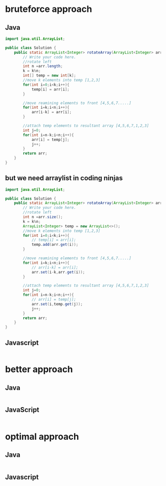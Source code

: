 # bruteforce approach

## Java
```java
import java.util.ArrayList;

public class Solution {
	public static ArrayList<Integer> rotateArray(ArrayList<Integer> arr, int k) {
        // Write your code here.
        //rotate left
        int n =arr.length;
        k = k%n;
        int[] temp = new int[k];
        //move k elements into temp [1,2,3]
        for(int i=0;i<k;i++){
            temp[i] = arr[i];
        }

        //move reamining elements to front [4,5,6,7.....]
        for(int i=k;i<n;i++){
            arr[i-k] = arr[i];
        }

        //attach temp elements to resultant array [4,5,6,7,1,2,3]
        int j=0;
        for(int i=n-k;i<n;i++){
            arr[i] = temp[j];
            j++;
        }
        return arr;
    }
}
```
## but we need arraylist in coding ninjas
```java
import java.util.ArrayList;

public class Solution {
	public static ArrayList<Integer> rotateArray(ArrayList<Integer> arr, int k) {
        // Write your code here.
        //rotate left
        int n =arr.size();
        k = k%n;
        ArrayList<Integer> temp = new ArrayList<>();
        //move k elements into temp [1,2,3]
        for(int i=0;i<k;i++){
            // temp[i] = arr[i];
            temp.add(arr.get(i));
        }

        //move reamining elements to front [4,5,6,7.....]
        for(int i=k;i<n;i++){
            // arr[i-k] = arr[i];
            arr.set(i-k,arr.get(i));
        }

        //attach temp elements to resultant array [4,5,6,7,1,2,3]
        int j=0;
        for(int i=n-k;i<n;i++){
            // arr[i] = temp[j];
            arr.set(i,temp.get(j));
            j++;
        }
        return arr;
    }
}
```
## Javascript
```javascript

```


# better approach
## Java
```Java


```
## JavaScript
```javascript

```

# optimal approach

## Java
```java


```


## Javascript
```javascript

```


